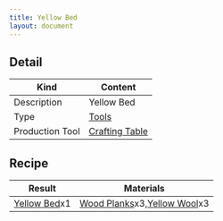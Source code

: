 ```yaml
---
title: Yellow Bed
layout: document
---
```

## Detail

|Kind|Content|
|---|---|
|Description|Yellow Bed|
|Type|[Tools](Tools)|
|Production Tool|[Crafting Table](Crafting_Table)|

## Recipe

|Result|Materials|
|---|---|
|[Yellow Bed](Yellow_Bed)x1|[Wood Planks](Wood_Planks)x3,[Yellow Wool](Yellow_Wool)x3|
